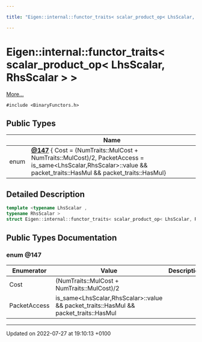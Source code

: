 ```yaml
---

title: "Eigen::internal::functor_traits< scalar_product_op< LhsScalar, RhsScalar > >"

---
```


# Eigen::internal::functor_traits< scalar_product_op< LhsScalar, RhsScalar > >



 [More...](#detailed-description)


`#include <BinaryFunctors.h>`

## Public Types

|                | Name           |
| -------------- | -------------- |
| enum| **[@147](http://example.org/classes/structeigen_1_1internal_1_1functor__traits_3_01scalar__product__op_3_01lhsscalar_00_01rhsscalar_01_4_01_4/#enum-@147)** { Cost = (NumTraits<LhsScalar>::MulCost + NumTraits<RhsScalar>::MulCost)/2, PacketAccess = is_same<LhsScalar,RhsScalar>::value && packet_traits<LhsScalar>::HasMul && packet_traits<RhsScalar>::HasMul} |

## Detailed Description

```cpp
template <typename LhsScalar ,
typename RhsScalar >
struct Eigen::internal::functor_traits< scalar_product_op< LhsScalar, RhsScalar > >;
```

## Public Types Documentation

### enum @147

| Enumerator | Value | Description |
| ---------- | ----- | ----------- |
| Cost | (NumTraits<LhsScalar>::MulCost + NumTraits<RhsScalar>::MulCost)/2|   |
| PacketAccess | is_same<LhsScalar,RhsScalar>::value && packet_traits<LhsScalar>::HasMul && packet_traits<RhsScalar>::HasMul|   |




-------------------------------

Updated on 2022-07-27 at 19:10:13 +0100